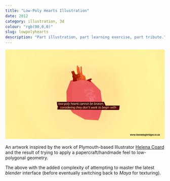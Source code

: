 ```yaml
---
title: "Low-Poly Hearts Illustration" 
date: 2012
category: illustration, 3d
colour: "rgb(90,0,0)"
slug: lowpolyhearts 
description: "Part illustration, part learning exercise, part tribute."
---
```


![Low-poly hearts illustration](lowpolyhearts.jpg)

An artwork inspired by the work of Plymouth-based Illustrator [Helena Coard](http://www.helena-coard.co.uk/) and the result of trying to apply a papercraft/handmade feel to low-polygonal geometry.

The above with the added complexity of attempting to master the latest _blender_ interface (before eventually switching back to <em>Maya</em> for texturing).